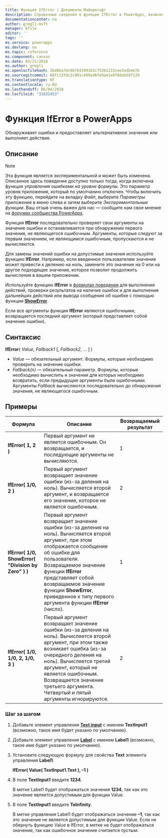 ```yaml
---
title: Функция IfError | Документы Майкрософт
description: Справочные сведения о функции IfError в PowerApps, включая описание синтаксиса и примеры
documentationcenter: na
author: gregli-msft
manager: kfile
editor: ''
tags: ''
ms.service: powerapps
ms.devlang: na
ms.topic: reference
ms.component: canvas
ms.date: 03/21/2018
ms.author: gregli
ms.openlocfilehash: 2bd8ba7dc9b764399165c75361215cee2edb4e7b
ms.sourcegitcommit: 68fc13fdc2c991c499ad6fe9ae1e0f8dab597139
ms.translationtype: HT
ms.contentlocale: ru-RU
ms.lasthandoff: 06/04/2018
ms.locfileid: "31831453"
---
```

# <a name="iferror-function-in-powerapps"></a>Функция IfError в PowerApps
Обнаруживает ошибки и предоставляет альтернативное значение или выполняет действие.

## <a name="description"></a>Описание
> [!NOTE]
> Эта функция является экспериментальной и может быть изменена.  Описанное здесь поведение доступно только тогда, когда включена функция *управления ошибками на уровне формулы*.  Это параметр уровня приложения, который по умолчанию отключен.  Чтобы включить эту функцию, перейдите на вкладку *Файл*, выберите *Параметры приложения* в меню слева и затем выберите *Экспериментальные функции*.  Ваш отзыв очень важен для нас — сообщите нам свое мнение на [форумах сообщества PowerApps](https://powerusers.microsoft.com/t5/Expressions-and-Formulas/bd-p/How-To).

Функция **IfError** последовательно проверяет свои аргументы на значение ошибки и останавливается при обнаружении первого значения, не являющегося ошибочным.  Аргументы, которые следуют за первым значением, не являющимся ошибочным, пропускаются и не вычисляются.

Для замены значений ошибки на допустимые значения используйте функцию **IfError**.  Например, если введенное пользователем значение может привести к делению на ноль, замените это значение на 0 или на другое подходящее значение, которое позволит продолжить вычисления в вашем приложении.

Используйте функцию **IfError** в [формулах поведения](../working-with-formulas-in-depth.md) для выполнения действий, проверки результатов на наличие ошибок и для выполнения дальнейших действий или вывода сообщения об ошибке с помощью функции [**ShowError**](function-showerror.md).

Если все аргументы функции **IfError** являются ошибочными, возвращается последний аргумент (который представляет собой значение ошибки). 

## <a name="syntax"></a>Синтаксис
**IfError**( *Value*, *Fallback1* [, *Fallback2*, ... ] )

* *Value* — обязательный аргумент. Формулы, которые необходимо проверить на значение ошибки. 
* *Fallback(n)* — обязательный параметр. Формулы, которые необходимо вычислить и значения для которых необходимо возвратить, если предыдущие аргументы были ошибочными.  Аргументы *Fallback* вычисляются последовательно до обнаружения значения, не являющегося ошибочным.

## <a name="examples"></a>Примеры

| Формула | Описание | Возвращаемый результат |
| --- | --- | --- |
| **IfError( 1, 2 )** |Первый аргумент не является ошибочным.  Он возвращается, и последующие аргументы не вычисляются.   | 1 |
| **IfError( 1/0, 2 )** | Первый аргумент возвращает значение ошибки (из-за деления на ноль).  Вычисляется второй аргумент, и возвращается его значение, которое не является ошибочным. | 2 | 
| **IfError( 1/0, ShowError( "Division by Zero" ) )** | Первый аргумент возвращает значение ошибки (из-за деления на ноль).  Вычисляется второй аргумент, при этом отображается сообщение об ошибке для пользователя.  Возвращаемое значение функции **IfError** представляет собой возвращаемое значение функции **ShowError**, приведенное к типу первого аргумента функции **IfError** (число). | 1 |
| **IfError( 1/0, 1/0, 2, 1/0, 3 )** | Первый аргумент возвращает значение ошибки (из-за деления на ноль).  Вычисляется второй аргумент, при этом также возникает ошибка (из-за очередного деления на ноль).  Вычисляется третий аргумент, который не является ошибочным. Возвращается значение третьего аргумента.  Четвертый и пятый аргументы игнорируются.  | 2 |

### <a name="step-by-step"></a>Шаг за шагом

1. Добавьте элемент управления **[Text input](../controls/control-text-input.md)** с именем **TextInput1** (возможно, такое имя будет указано по умолчанию).

2. Добавьте элемент управления **[Label](../controls/control-text-box.md)** с именем **Label1** (возможно, такое имя будет указано по умолчанию).

3. Установите следующую формулу для свойства **Text** элемента управления **Label1**:

    **IfError( Value( TextInput1.Text ), –1 )**

4. В поле **TextInput1** введите **1234**.  

    В метке Label1 будет отображаться значения **1234**, так как это значение является допустимым для функции Value.

5. В поле **TextInput1** введите **ToInfinity**.

    В метке управления Label1 будет отображаться значение **–1**, так как это значение не является допустимым для функции Value.  Если не обернуть функцию Value в IfError, в метке не будет отображаться значение, так как ошибочное значение считается *пустым*. 

